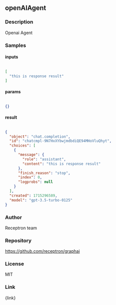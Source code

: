 ## openAIAgent

### Description

Openai Agent

### Samples

#### inputs

```json

[
  "this is response result"
]

````

#### params

```json

{}

````

#### result

```json

{
  "object": "chat.completion",
  "id": "chatcmpl-9N7HxXYbwjmdbdiQE94MHoVluQhyt",
  "choices": [
    {
      "message": {
        "role": "assistant",
        "content": "this is response result"
      },
      "finish_reason": "stop",
      "index": 0,
      "logprobs": null
    }
  ],
  "created": 1715296589,
  "model": "gpt-3.5-turbo-0125"
}

````

### Author

Receptron team

### Repository

https://github.com/receptron/graphai


### License

MIT


### Link

{link}